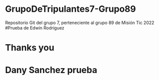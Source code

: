 # GrupoDeTripulantes7-Grupo89
Repositorio Git del grupo 7, perteneciente al grupo 89 de Misión Tic 2022
#Prueba de Edwin Rodriguez
# Thanks you
# Dany Sanchez prueba
